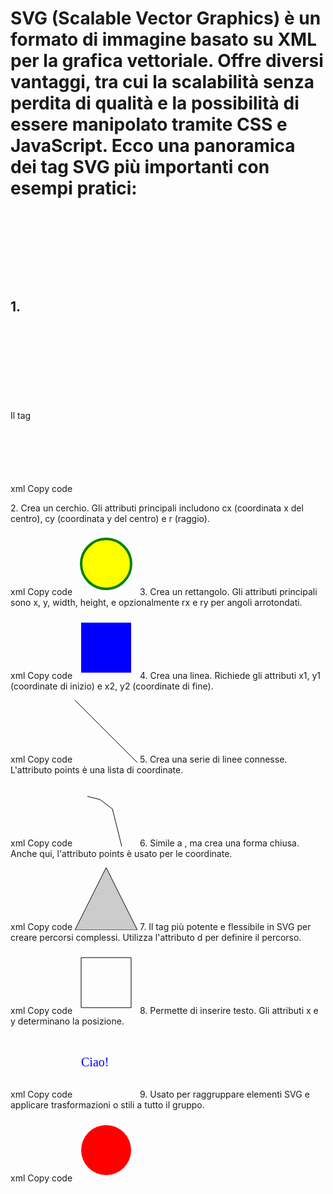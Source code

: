 # SVG (Scalable Vector Graphics) è un formato di immagine basato su XML per la grafica vettoriale. Offre diversi vantaggi, tra cui la scalabilità senza perdita di qualità e la possibilità di essere manipolato tramite CSS e JavaScript. Ecco una panoramica dei tag SVG più importanti con esempi pratici:

## 1. <svg>
Il tag <svg> è il contenitore per ogni grafica SVG. Definisce l'area di lavoro o il viewport dell'SVG.

xml
Copy code
<svg width="100" height="100">
  <!-- Altri elementi SVG qui -->
</svg>
2. <circle>
Crea un cerchio. Gli attributi principali includono cx (coordinata x del centro), cy (coordinata y del centro) e r (raggio).

xml
Copy code
<svg width="100" height="100">
  <circle cx="50" cy="50" r="40" stroke="green" stroke-width="4" fill="yellow" />
</svg>
3. <rect>
Crea un rettangolo. Gli attributi principali sono x, y, width, height, e opzionalmente rx e ry per angoli arrotondati.

xml
Copy code
<svg width="100" height="100">
  <rect x="10" y="10" width="80" height="80" fill="blue" />
</svg>
4. <line>
Crea una linea. Richiede gli attributi x1, y1 (coordinate di inizio) e x2, y2 (coordinate di fine).

xml
Copy code
<svg width="100" height="100">
  <line x1="0" y1="0" x2="100" y2="100" stroke="black" />
</svg>
5. <polyline>
Crea una serie di linee connesse. L'attributo points è una lista di coordinate.

xml
Copy code
<svg width="100" height="100">
  <polyline points="20,20 40,25 60,40 80,120 120,140" stroke="black" fill="none"/>
</svg>
6. <polygon>
Simile a <polyline>, ma crea una forma chiusa. Anche qui, l'attributo points è usato per le coordinate.

xml
Copy code
<svg width="100" height="100">
  <polygon points="50,0 100,100 0,100" fill="#cccccc" stroke="#000000" />
</svg>
7. <path>
Il tag più potente e flessibile in SVG per creare percorsi complessi. Utilizza l'attributo d per definire il percorso.

xml
Copy code
<svg width="100" height="100">
  <path d="M10 10 H 90 V 90 H 10 L 10 10" fill="transparent" stroke="black"/>
</svg>
8. <text>
Permette di inserire testo. Gli attributi x e y determinano la posizione.

xml
Copy code
<svg width="100" height="100">
  <text x="10" y="50" font-family="Verdana" font-size="20" fill="blue">Ciao!</text>
</svg>
9. <g>
Usato per raggruppare elementi SVG e applicare trasformazioni o stili a tutto il gruppo.

xml
Copy code
<svg width="100" height="100">
  <g fill="red">
    <circle cx="50" cy="50" r="40" />
    <text x="40" y="55">Hi</text>
  </g>
</svg>